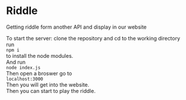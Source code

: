 # Riddle
Getting riddle form another API and display in our website

To start the server: clone the repository and cd to the working directory  
run  
```npm i```  
to install the node modules.  
And run   
`node index.js`  
Then open a broswer go to   
`localhost:3000`  
Then you will get into the website.  
Then you can start to play the riddle.
